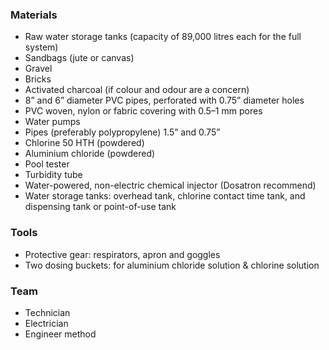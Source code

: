 ### Materials

* Raw water storage tanks (capacity of 89,000 litres each for the full system)  
* Sandbags (jute or canvas) 
* Gravel 
* Bricks 
* Activated charcoal (if colour and odour are a concern)      
* 8” and 6” diameter PVC pipes, perforated with 0.75” diameter holes 
* PVC woven, nylon or fabric covering with 0.5–1 mm pores       
* Water pumps      
* Pipes (preferably polypropylene) 1.5” and 0.75”
* Chlorine 50 HTH (powdered) 
* Aluminium chloride (powdered)
* Pool tester 
* Turbidity tube 
* Water-powered, non-electric chemical injector (Dosatron recommend)  
* Water storage tanks: overhead tank, chlorine contact time tank, and dispensing tank or point-of-use tank 

### Tools

* Protective gear: respirators, apron and goggles 
* Two dosing buckets: for aluminium chloride solution & chlorine solution

### Team

* Technician  
* Electrician 
* Engineer method 